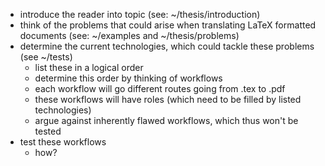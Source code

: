 - introduce the reader into topic (see: ~/thesis/introduction)
- think of the problems that could arise when translating LaTeX formatted documents (see: ~/examples and ~/thesis/problems)
- determine the current technologies, which could tackle these problems (see ~/tests)
    - list these in a logical order
    - determine this order by thinking of workflows
    - each workflow will go different routes going from .tex to .pdf
    - these workflows will have roles (which need to be filled by listed technologies)
    - argue against inherently flawed workflows, which thus won't be tested
- test these workflows
    - how?